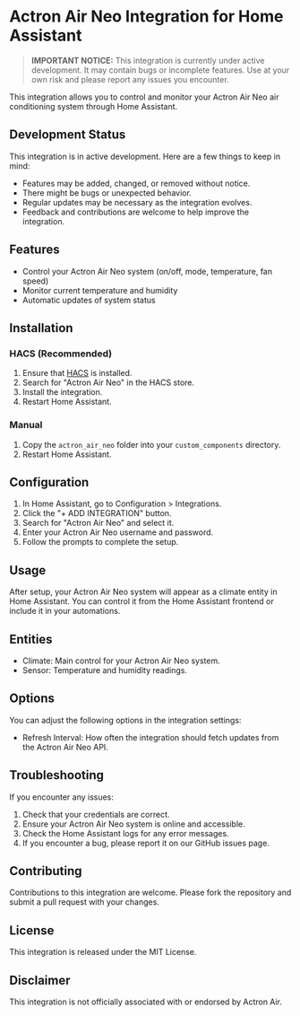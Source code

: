 # Actron Air Neo Integration for Home Assistant

> **IMPORTANT NOTICE:** This integration is currently under active development. It may contain bugs or incomplete features. Use at your own risk and please report any issues you encounter.

This integration allows you to control and monitor your Actron Air Neo air conditioning system through Home Assistant.

## Development Status

This integration is in active development. Here are a few things to keep in mind:

- Features may be added, changed, or removed without notice.
- There might be bugs or unexpected behavior.
- Regular updates may be necessary as the integration evolves.
- Feedback and contributions are welcome to help improve the integration.

## Features

- Control your Actron Air Neo system (on/off, mode, temperature, fan speed)
- Monitor current temperature and humidity
- Automatic updates of system status

## Installation

### HACS (Recommended)

1. Ensure that [HACS](https://hacs.xyz/) is installed.
2. Search for "Actron Air Neo" in the HACS store.
3. Install the integration.
4. Restart Home Assistant.

### Manual

1. Copy the `actron_air_neo` folder into your `custom_components` directory.
2. Restart Home Assistant.

## Configuration

1. In Home Assistant, go to Configuration > Integrations.
2. Click the "+ ADD INTEGRATION" button.
3. Search for "Actron Air Neo" and select it.
4. Enter your Actron Air Neo username and password.
5. Follow the prompts to complete the setup.

## Usage

After setup, your Actron Air Neo system will appear as a climate entity in Home Assistant. You can control it from the Home Assistant frontend or include it in your automations.

## Entities

- Climate: Main control for your Actron Air Neo system.
- Sensor: Temperature and humidity readings.

## Options

You can adjust the following options in the integration settings:

- Refresh Interval: How often the integration should fetch updates from the Actron Air Neo API.

## Troubleshooting

If you encounter any issues:

1. Check that your credentials are correct.
2. Ensure your Actron Air Neo system is online and accessible.
3. Check the Home Assistant logs for any error messages.
4. If you encounter a bug, please report it on our GitHub issues page.

## Contributing

Contributions to this integration are welcome. Please fork the repository and submit a pull request with your changes.

## License

This integration is released under the MIT License.

## Disclaimer

This integration is not officially associated with or endorsed by Actron Air.